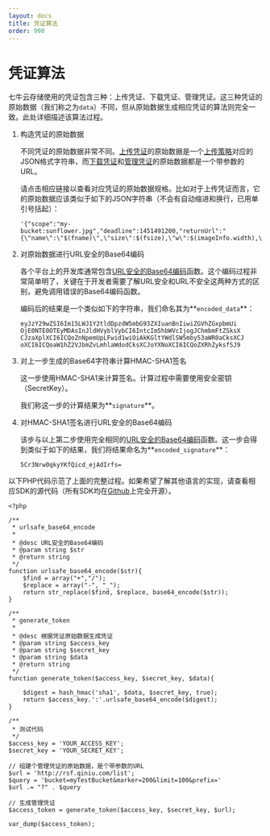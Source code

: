 ```yaml
---
layout: docs
title: 凭证算法
order: 990
---
```


<a id="token-algorithm"></a>
# 凭证算法

七牛云存储使用的凭证包含三种：上传凭证、下载凭证、管理凭证。这三种凭证的原始数据（我们称之为`data`）不同，但从原始数据生成相应凭证的算法则完全一致。此处详细描述该算法过程。

1. 构造凭证的原始数据

	不同凭证的原始数据非常不同。[上传凭证][uploadTokenHref]的原始数据是一个[上传策略][putPolicyHref]对应的JSON格式字符串，而[下载凭证][downloadTokenHref]和[管理凭证][accessTokenHref]的原始数据都是一个带参数的URL。
	
	请点击相应链接以查看对应凭证的原始数据规格。比如对于上传凭证而言，它的原始数据应该类似于如下的JSON字符串（不会有自动缩进和换行，已用单引号括起）：
	
	```
	'{"scope":"my-bucket:sunflower.jpg","deadline":1451491200,"returnUrl":"{\"name\":\"$(fname)\",\"size\":$(fsize),\"w\":$(imageInfo.width),\"h\":$(imageInfo.height),\"hash\":$(etag)}"}'
	```
	
2. 对原始数据进行URL安全的Base64编码
	
	各个平台上的开发库通常包含[URL安全的Base64编码][urlsafeBase64Href]函数。这个编码过程非常简单明了，关键在于开发者需要了解URL安全和URL不安全这两种方式的区别，避免调用错误的Base64编码函数。
	
	编码后的结果是一个类似如下的字符串，我们命名其为**`encoded_data`**：
	
	```
	eyJzY29wZSI6Im15LWJ1Y2tldDpzdW5mbG93ZXIuanBnIiwiZGVhZGxpbmUi
	OjE0NTE0OTEyMDAsInJldHVyblVybCI6IntcIm5hbWVcIjogJChmbmFtZSksX
	CJzaXplXCI6ICQoZnNpemUpLFwid1wiOiAkKGltYWdlSW5mby53aWR0aCksXCJ
	oXCI6ICQoaW1hZ2VJbmZvLmhlaWdodCksXCJoYXNoXCI6ICQoZXRhZyksfSJ9
	```
	
3. 对上一步生成的Base64字符串计算HMAC-SHA1签名

	这一步使用HMAC-SHA1来计算签名。计算过程中需要使用安全密钥（SecretKey）。
	
	我们称这一步的计算结果为**`signature`**。

4. 对HMAC-SHA1签名进行URL安全的Base64编码

	该步与以上第二步使用完全相同的[URL安全的Base64编码][urlsafeBase64Href]函数。这一步会得到类似于如下的结果，我们将结果命名为**`encoded_signature`**：
	
	```
	5Cr3Nrw0qkyYKfQicd_ejAdIrfs=
	```
	
以下PHP代码示范了上面的完整过程。如果希望了解其他语言的实现，请查看相应SDK的源代码（所有SDK均在[Github](https://github.com/qiniu)上完全开源）。

```
<?php

/**
 * urlsafe_base64_encode
 *
 * @desc URL安全的Base64编码
 * @param string $str
 * @return string
 */
function urlsafe_base64_encode($str){
    $find = array("+","/");
    $replace = array("-", "_");
    return str_replace($find, $replace, base64_encode($str));
}

/**
 * generate_token
 *
 * @desc 根据凭证原始数据生成凭证
 * @param string $access_key
 * @param string $secret_key
 * @param string $data
 * @return string
 */
function generate_token($access_key, $secret_key, $data){

    $digest = hash_hmac('sha1', $data, $secret_key, true);
    return $access_key.':'.urlsafe_base64_encode($digest);
}

/**
 * 测试代码
 */
$access_key = 'YOUR_ACCESS_KEY';
$secret_key = 'YOUR_SECRET_KEY';

// 组建个管理凭证的原始数据，是个带参数的URL
$url = 'http://rsf.qiniu.com/list';
$query = 'bucket=myTestBucket&marker=200&limit=100&prefix='
$url .= "?" . $query

// 生成管理凭证
$access_token = generate_token($access_key, $secret_key, $url);

var_dump($access_token);
```

[putPolicyHref]:            put-policy.html         "上传策略"
[uploadTokenHref]:          upload-token.html       "上传凭证"
[downloadTokenHref]:        download-token.html     "下载凭证"
[accessTokenHref]:          access-token.html       "管理凭证"

[urlsafeBase64Href]:        http://zh.wikipedia.org/wiki/Base64#.E5.9C.A8URL.E4.B8.AD.E7.9A.84.E5.BA.94.E7.94.A8 "URL安全的Base64编码"
